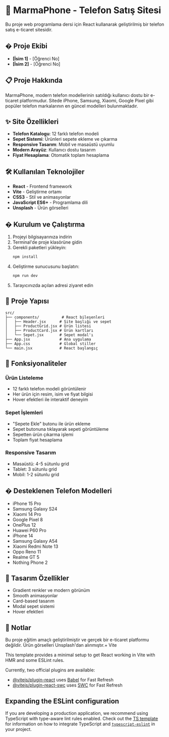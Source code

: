 # 📱 MarmaPhone - Telefon Satış Sitesi

Bu proje web programlama dersi için React kullanarak geliştirilmiş bir telefon satış e-ticaret sitesidir.

## � Proje Ekibi

- **[İsim 1]** - [Öğrenci No]
- **[İsim 2]** - [Öğrenci No]

## 📋 Proje Hakkında

MarmaPhone, modern telefon modellerinin satıldığı kullanıcı dostu bir e-ticaret platformudur. Sitede iPhone, Samsung, Xiaomi, Google Pixel gibi popüler telefon markalarının en güncel modelleri bulunmaktadır.

## ✨ Site Özellikleri

- **Telefon Katalogu**: 12 farklı telefon modeli
- **Sepet Sistemi**: Ürünleri sepete ekleme ve çıkarma
- **Responsive Tasarım**: Mobil ve masaüstü uyumlu
- **Modern Arayüz**: Kullanıcı dostu tasarım
- **Fiyat Hesaplama**: Otomatik toplam hesaplama

## 🛠️ Kullanılan Teknolojiler

- **React** - Frontend framework
- **Vite** - Geliştirme ortamı
- **CSS3** - Stil ve animasyonlar
- **JavaScript ES6+** - Programlama dili
- **Unsplash** - Ürün görselleri

## � Kurulum ve Çalıştırma

1. Projeyi bilgisayarınıza indirin
2. Terminal'de proje klasörüne gidin
3. Gerekli paketleri yükleyin:
   ```bash
   npm install
   ```
4. Geliştirme sunucusunu başlatın:
   ```bash
   npm run dev
   ```
5. Tarayıcınızda açılan adresi ziyaret edin

## 📁 Proje Yapısı

```
src/
├── components/          # React bileşenleri
│   ├── Header.jsx      # Site başlığı ve sepet
│   ├── ProductGrid.jsx # Ürün listesi
│   ├── ProductCard.jsx # Ürün kartları
│   └── Sepet.jsx       # Sepet modal'ı
├── App.jsx             # Ana uygulama
├── App.css             # Global stiller
└── main.jsx            # React başlangıç
```

## 🎯 Fonksiyonaliteler

### Ürün Listeleme
- 12 farklı telefon modeli görüntülenir
- Her ürün için resim, isim ve fiyat bilgisi
- Hover efektleri ile interaktif deneyim

### Sepet İşlemleri
- "Sepete Ekle" butonu ile ürün ekleme
- Sepet butonuna tıklayarak sepeti görüntüleme
- Sepetten ürün çıkarma işlemi
- Toplam fiyat hesaplama

### Responsive Tasarım
- Masaüstü: 4-5 sütunlu grid
- Tablet: 3 sütunlu grid
- Mobil: 1-2 sütunlu grid

## � Desteklenen Telefon Modelleri

- iPhone 15 Pro
- Samsung Galaxy S24
- Xiaomi 14 Pro
- Google Pixel 8
- OnePlus 12
- Huawei P60 Pro
- iPhone 14
- Samsung Galaxy A54
- Xiaomi Redmi Note 13
- Oppo Reno 11
- Realme GT 5
- Nothing Phone 2

## 🎨 Tasarım Özellikler

- Gradient renkler ve modern görünüm
- Smooth animasyonlar
- Card-based tasarım
- Modal sepet sistemi
- Hover efektleri

## 📝 Notlar

Bu proje eğitim amaçlı geliştirilmiştir ve gerçek bir e-ticaret platformu değildir. Ürün görselleri Unsplash'dan alınmıştır.+ Vite

This template provides a minimal setup to get React working in Vite with HMR and some ESLint rules.

Currently, two official plugins are available:

- [@vitejs/plugin-react](https://github.com/vitejs/vite-plugin-react/blob/main/packages/plugin-react) uses [Babel](https://babeljs.io/) for Fast Refresh
- [@vitejs/plugin-react-swc](https://github.com/vitejs/vite-plugin-react/blob/main/packages/plugin-react-swc) uses [SWC](https://swc.rs/) for Fast Refresh

## Expanding the ESLint configuration

If you are developing a production application, we recommend using TypeScript with type-aware lint rules enabled. Check out the [TS template](https://github.com/vitejs/vite/tree/main/packages/create-vite/template-react-ts) for information on how to integrate TypeScript and [`typescript-eslint`](https://typescript-eslint.io) in your project.
